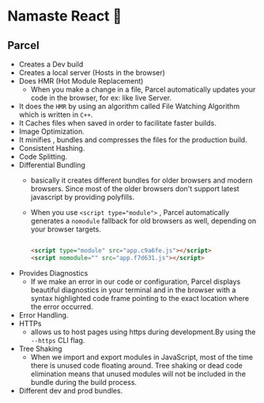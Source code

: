 
# Namaste React 🚀

## Parcel

- Creates a Dev build
- Creates a local server (Hosts in the browser)
- Does HMR (Hot Module Replacement)
  - When you make a change in a file, Parcel automatically updates your code in the browser, for ex: like live Server.
- It does the `HMR` by using an algorithm called
  File Watching Algorithm which is written in `C++`.
- It Caches files when saved in order to facilitate faster builds.
- Image Optimization.
- It minifies , bundles and compresses the files for the production build.
- Consistent Hashing.
- Code Splitting.
- Differential Bundling
  - basically it creates different bundles for older browsers and modern browsers. Since most of the older browsers don't support latest javascript  by providing polyfills.
  - When you use  `<script type="module">` , Parcel automatically generates a `nomodule` fallback for old browsers as well, depending on your browser targets.

    ```html

    ​<script type="module" src="app.c9a6fe.js"></script>
    <script nomodule="" src="app.f7d631.js"></script>
    ```
- Provides Diagnostics
  - If we make an error in our code or configuration, Parcel displays beautiful diagnostics in your terminal and in the browser with a syntax highlighted code frame pointing to the exact location where the error occurred.
- Error Handling.
- HTTPs
  - allows us to host pages using https during  development.By using the  `--https` CLI flag.
- Tree Shaking
  - When we import and export modules in JavaScript, most of the time there is unused code floating around. Tree shaking or dead code elimination means that unused modules will not be included in the bundle during the build process.
- Different  dev and prod bundles.